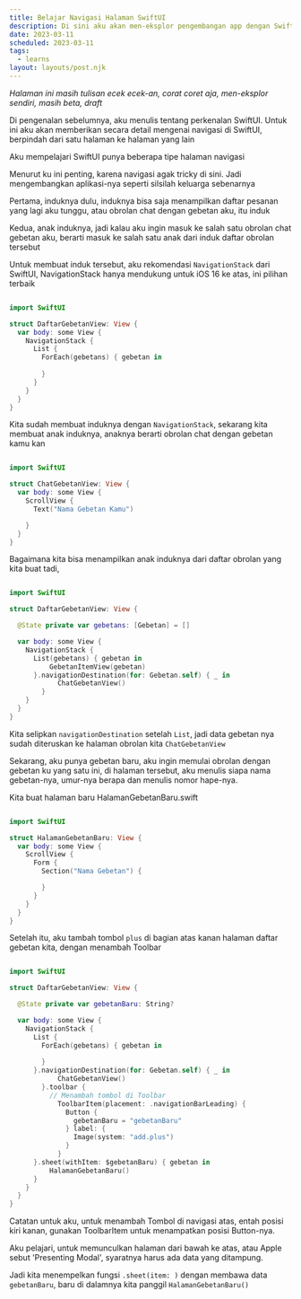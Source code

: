 ```yaml
---
title: Belajar Navigasi Halaman SwiftUI
description: Di sini aku akan men-eksplor pengembangan app dengan SwiftUI
date: 2023-03-11
scheduled: 2023-03-11
tags:
  - learns
layout: layouts/post.njk
---
```


*Halaman ini masih tulisan ecek ecek-an, corat coret aja, men-eksplor sendiri, masih beta, draft*

Di pengenalan sebelumnya, aku menulis tentang perkenalan SwiftUI. Untuk ini aku akan memberikan secara detail mengenai navigasi di SwiftUI, berpindah dari satu halaman ke halaman yang lain

Aku mempelajari SwiftUI punya beberapa tipe halaman navigasi

Menurut ku ini penting, karena navigasi agak tricky di sini. Jadi mengembangkan aplikasi-nya seperti silsilah keluarga sebenarnya

Pertama, induknya dulu, induknya bisa saja menampilkan daftar pesanan yang lagi aku tunggu, atau obrolan chat dengan gebetan aku, itu induk

Kedua, anak induknya, jadi kalau aku ingin masuk ke salah satu obrolan chat gebetan aku, berarti masuk ke salah satu anak dari induk daftar obrolan tersebut

Untuk membuat induk tersebut, aku rekomendasi `NavigationStack` dari SwiftUI, NavigationStack hanya mendukung untuk iOS 16 ke atas, ini pilihan terbaik

```swift

import SwiftUI

struct DaftarGebetanView: View {
  var body: some View {
    NavigationStack {
      List {
        ForEach(gebetans) { gebetan in
            
        }
      }
    }
  }
}

```

Kita sudah membuat induknya dengan `NavigationStack`, sekarang kita membuat anak induknya, anaknya berarti obrolan chat dengan gebetan kamu kan

```swift

import SwiftUI

struct ChatGebetanView: View {
  var body: some View {
    ScrollView {
      Text("Nama Gebetan Kamu")

    }
  }
}

```

Bagaimana kita bisa menampilkan anak induknya dari daftar obrolan yang kita buat tadi, 

```swift

import SwiftUI

struct DaftarGebetanView: View {

  @State private var gebetans: [Gebetan] = []

  var body: some View {
    NavigationStack {
      List(gebetans) { gebetan in
          GebetanItemView(gebetan)
      }.navigationDestination(for: Gebetan.self) { _ in
            ChatGebetanView()
        }
    }
  }
}

```

Kita selipkan `navigationDestination` setelah `List`, jadi data gebetan nya sudah diteruskan ke halaman obrolan kita `ChatGebetanView`

Sekarang, aku punya gebetan baru, aku ingin memulai obrolan dengan gebetan ku yang satu ini, di halaman tersebut, aku menulis siapa nama gebetan-nya, umur-nya berapa dan menulis nomor hape-nya. 

Kita buat halaman baru HalamanGebetanBaru.swift

```swift

import SwiftUI

struct HalamanGebetanBaru: View {
  var body: some View {
    ScrollView {
      Form {
        Section("Nama Gebetan") {

        }
      }
    }
  }
}

```

Setelah itu, aku tambah tombol `plus` di bagian atas kanan halaman daftar gebetan kita, dengan menambah Toolbar

```swift

import SwiftUI

struct DaftarGebetanView: View {

  @State private var gebetanBaru: String?

  var body: some View {
    NavigationStack {
      List {
        ForEach(gebetans) { gebetan in
            
        }
      }.navigationDestination(for: Gebetan.self) { _ in
            ChatGebetanView()
        }.toolbar {
          // Menambah tombol di Toolbar
            ToolbarItem(placement: .navigationBarLeading) {
              Button {
                gebetanBaru = "gebetanBaru"
              } label: {
                Image(system: "add.plus")
              }
            }
      }.sheet(withItem: $gebetanBaru) { gebetan in 
          HalamanGebetanBaru()
      }
    }
  }
}

```

Catatan untuk aku, untuk menambah Tombol di navigasi atas, entah posisi kiri kanan, gunakan ToolbarItem untuk menampatkan posisi Button-nya.

Aku pelajari, untuk memunculkan halaman dari bawah ke atas, atau Apple sebut 'Presenting Modal', syaratnya harus ada data yang ditampung. 

Jadi kita menempelkan fungsi `.sheet(item: )` dengan membawa data `gebetanBaru`, baru di dalamnya kita panggil `HalamanGebetanBaru()`






